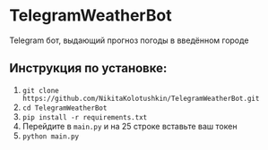 # TelegramWeatherBot
Telegram бот, выдающий прогноз погоды в введённом городе

## Инструкция по установке:
1. ```git clone https://github.com/NikitaKolotushkin/TelegramWeatherBot.git```
2. ```cd TelegramWeatherBot```
3. ```pip install -r requirements.txt```
4. Перейдите в ```main.py``` и на 25 строке вставьте ваш токен
5. ```python main.py```
